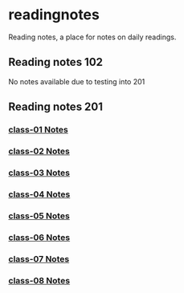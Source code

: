 # readingnotes

Reading notes, a place for notes on daily readings.

## Reading notes 102

No notes available due to testing into 201

## Reading notes 201

### [class-01 Notes](/class-01.md)

### [class-02 Notes](/class-02.md)

### [class-03 Notes](/class-03.md)

### [class-04 Notes](/class-04.md)

### [class-05 Notes](/class-05.md)

### [class-06 Notes](/class-06.md)

### [class-07 Notes](/class-07.md)

### [class-08 Notes](/class-08.md)

